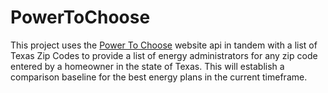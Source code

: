# PowerToChoose
This project uses the [Power To Choose](https://www.powertochoose.org) website api in tandem with a list of Texas Zip Codes to provide a list of energy
administrators for any zip code entered by a homeowner in the state of Texas.  This will establish a comparison baseline for the best energy plans in the current timeframe.
